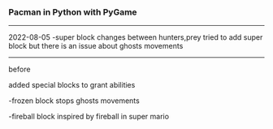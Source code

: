### Pacman in Python with PyGame



--------------------
2022-08-05
-super block
changes between hunters,prey
tried to add super block but there is an issue about ghosts movements 



----------------
before

added special blocks to grant abilities

-frozen block
 stops ghosts movements 
 
-fireball block
 inspired by fireball in super mario
